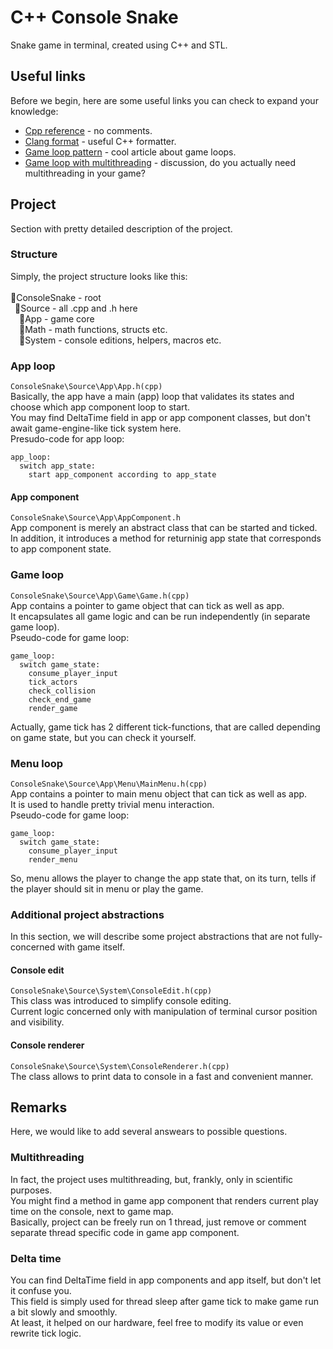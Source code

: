 # C++ Console Snake
Snake game in terminal, created using C++ and STL.

## Useful links
Before we begin, here are some useful links you can check to expand your knowledge:
- [Cpp reference](https://en.cppreference.com/) - no comments.
- [Clang format](https://clang.llvm.org/docs/ClangFormat.html) - useful C++ formatter.
- [Game loop pattern](http://gameprogrammingpatterns.com/game-loop.html) - cool article about game loops.
- [Game loop with multithreading](https://gamedev.stackexchange.com/questions/142504/game-loop-with-multithreading) - 
discussion, do you actually need multithreading in your game?

## Project
Section with pretty detailed description of the project.

### Structure
Simply, the project structure looks like this:\
\
📁ConsoleSnake - root\
&ensp;📁Source - all .cpp and .h here\
&emsp;📁App - game core\
&emsp;📁Math - math functions, structs etc.\
&emsp;📁System - console editions, helpers, macros etc.

### App loop
`ConsoleSnake\Source\App\App.h(cpp)`\
Basically, the app have a main (app) loop that validates its states and choose which app component loop to start.\
You may find DeltaTime field in app or app component classes, but don't await game-engine-like tick system here.\
Presudo-code for app loop:
```
app_loop:
  switch app_state:
    start app_component according to app_state
```

#### App component
`ConsoleSnake\Source\App\AppComponent.h`\
App component is merely an abstract class that can be started and ticked.\
In addition, it introduces a method for returninig app state that corresponds to app component state.

### Game loop
`ConsoleSnake\Source\App\Game\Game.h(cpp)`\
App contains a pointer to game object that can tick as well as app.\
It encapsulates all game logic and can be run independently (in separate game loop).\
Pseudo-code for game loop:
```
game_loop:
  switch game_state:
    consume_player_input
    tick_actors
    check_collision
    check_end_game
    render_game
```
Actually, game tick has 2 different tick-functions, that are called depending on game state, but you can check it yourself.

### Menu loop
`ConsoleSnake\Source\App\Menu\MainMenu.h(cpp)`\
App contains a pointer to main menu object that can tick as well as app.\
It is used to handle pretty trivial menu interaction.\
Pseudo-code for game loop:
```
game_loop:
  switch game_state:
    consume_player_input
    render_menu
```
So, menu allows the player to change the app state that, on its turn, tells if the player should sit in menu or play the game.

### Additional project abstractions
In this section, we will describe some project abstractions that are not fully-concerned with game itself.

#### Console edit
`ConsoleSnake\Source\System\ConsoleEdit.h(cpp)`\
This class was introduced to simplify console editing.\
Current logic concerned only with manipulation of terminal cursor position and visibility.

#### Console renderer
`ConsoleSnake\Source\System\ConsoleRenderer.h(cpp)`\
The class allows to print data to console in a fast and convenient manner.

## Remarks
Here, we would like to add several answears to possible questions.

### Multithreading
In fact, the project uses multithreading, but, frankly, only in scientific purposes.\
You might find a method in game app component that renders current play time on the console, next to game map.\
Basically, project can be freely run on 1 thread, just remove or comment separate thread specific code in game app component.

### Delta time
You can find DeltaTime field in app components and app itself, but don't let it confuse you.\
This field is simply used for thread sleep after game tick to make game run a bit slowly and smoothly.\
At least, it helped on our hardware, feel free to modify its value or even rewrite tick logic.
